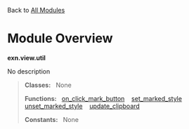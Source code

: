 Back to [All Modules](https://github.com/pyrustic/exn/blob/master/docs/modules/README.md#readme)

# Module Overview

**exn.view.util**
 
No description

> **Classes:** &nbsp; None
>
> **Functions:** &nbsp; [on\_click\_mark\_button](https://github.com/pyrustic/exn/blob/master/docs/modules/content/exn.view.util/content/functions.md#on_click_mark_button) &nbsp;&nbsp; [set\_marked\_style](https://github.com/pyrustic/exn/blob/master/docs/modules/content/exn.view.util/content/functions.md#set_marked_style) &nbsp;&nbsp; [unset\_marked\_style](https://github.com/pyrustic/exn/blob/master/docs/modules/content/exn.view.util/content/functions.md#unset_marked_style) &nbsp;&nbsp; [update\_clipboard](https://github.com/pyrustic/exn/blob/master/docs/modules/content/exn.view.util/content/functions.md#update_clipboard)
>
> **Constants:** &nbsp; None
